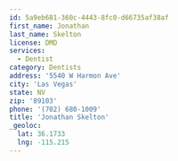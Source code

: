 ```yaml
---
id: 5a9eb681-360c-4443-8fc0-d66735af38af
first_name: Jonathan
last_name: Skelton
license: DMD
services:
  - Dentist
category: Dentists
address: '5540 W Harmon Ave'
city: 'Las Vegas'
state: NV
zip: '89103'
phone: '(702) 680-1009'
title: 'Jonathan Skelton'
_geoloc:
  lat: 36.1733
  lng: -115.215
---
```

